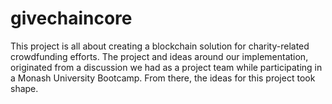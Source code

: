 # givechaincore
This project is all about creating a blockchain solution for charity-related crowdfunding efforts.  The project and ideas around our implementation, originated from a discussion we had as a project team while participating in a Monash University Bootcamp.  From there, the ideas for this project took shape.
